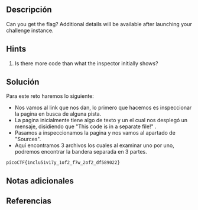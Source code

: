 ## **Descripción**
Can you get the flag?
Additional details will be available after launching your challenge instance.
## Hints
1. Is there more code than what the inspector initially shows?
## **Solución** 
Para este reto haremos lo siguiente:
- Nos vamos al link que nos dan, lo primero que hacemos es inspeccionar la pagina en busca de alguna pista.
- La pagina inicialmente tiene algo de texto y un el cual nos desplegó un mensaje, disidiendo que "This code is in a separate file!" .
- Pasamos a inspeccionamos la pagina y nos vamos al apartado de "Sources".
- Aquí encontramos 3 archivos los cuales al examinar uno por uno, podremos encontrar la bandera separada en 3 partes.

```
picoCTF{1nclu51v17y_1of2_f7w_2of2_df589022}
```

## **Notas adicionales**

## **Referencias**
